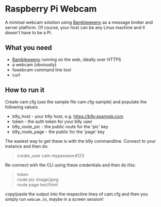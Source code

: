 # Raspberry Pi Webcam

A minimal webcam solution using [Bambleweeny](https://github.com/u1i/bambleweeny) as a message broker and server platform. Of course, your host can be any Linux machine and it doesn't have to be a Pi.

## What you need

* [Bambleweeny](https://github.com/u1i/bambleweeny) running on the web, ideally over HTTPS
* a webcam (obviously)
* fswebcam command line tool
* curl

## How to run it

Create cam.cfg (use the sample file cam.cfg-sample) and populate the following values:

* b9y_host - your b9y host, e.g. https://b9y.example.com
* token - the auth token for your b9y user
* b9y\_route_pic - the public route for the 'pic' key
* b9y\_route_page - the public for the 'page' key

The easiest way to get these is with the b9y commandline. Connect to your instance and then do:

> create_user cam mypassword123

Re-connect with the CLI using these credentials and then do this:

> token  
> route pic image/jpeg  
> route page text/html  

copy/paste the output into the respective lines of cam.cfg and then you simply run `webcam.sh`, maybe in a screen session!



